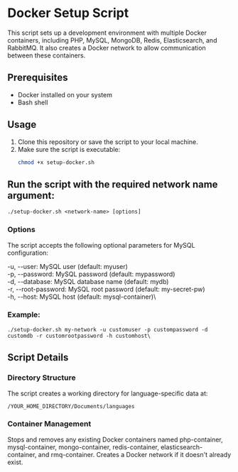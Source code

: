 # Docker Setup Script

This script sets up a development environment with multiple Docker containers, including PHP, MySQL, MongoDB, Redis, Elasticsearch, and RabbitMQ. It also creates a Docker network to allow communication between these containers.

## Prerequisites

- Docker installed on your system
- Bash shell

## Usage

1. Clone this repository or save the script to your local machine.
2. Make sure the script is executable:
   ```sh
   chmod +x setup-docker.sh

## Run the script with the required network name argument:
```
./setup-docker.sh <network-name> [options]
```

### Options

The script accepts the following optional parameters for MySQL configuration:


-u, --user: MySQL user (default: myuser)\
-p, --password: MySQL password (default: mypassword)\
-d, --database: MySQL database name (default: mydb)\
-r, --root-password: MySQL root password (default: my-secret-pw)\
-h, --host: MySQL host (default: mysql-container)\


### Example:
```
./setup-docker.sh my-network -u customuser -p custompassword -d customdb -r customrootpassword -h customhost\
```

## Script Details
### Directory Structure

The script creates a working directory for language-specific data at:

```
/YOUR_HOME_DIRECTORY/Documents/languages
```

### Container Management
Stops and removes any existing Docker containers named php-container, mysql-container, mongo-container, redis-container, elasticsearch-container, and rmq-container.
Creates a Docker network if it doesn't already exist.




